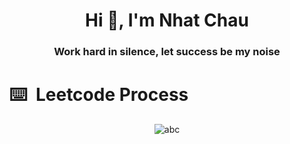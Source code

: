 <!--
**brianchau-star/brianchau-star** is a ✨ special ✨ repository because its `README.md` appears on your GitHub profile.
-->
<h1 align="center">Hi 👋, I'm Nhat Chau</h1>
<h3 align="center">Work hard in silence, let success be my noise</h3>

<h1>⌨️  Leetcode Process</h1>
<div align="center">

<img src="https://leetcard.jacoblin.cool/nopainnogain1809?animation=true&amp;cache=3600" alt="abc">
</div>
